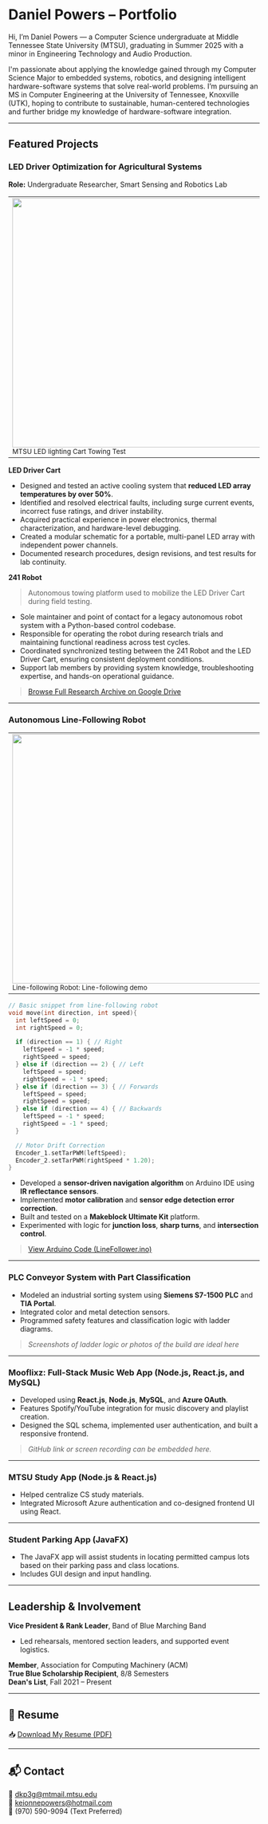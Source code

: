 # Daniel Powers – Portfolio

Hi, I’m Daniel Powers — a Computer Science undergraduate at Middle Tennessee State University (MTSU), graduating in Summer 2025 with a minor in Engineering Technology and Audio Production.

I'm passionate about applying the knowledge gained through my Computer Science Major to embedded systems, robotics, and designing intelligent hardware-software systems that solve real-world problems. I’m pursuing an MS in Computer Engineering at the University of Tennessee, Knoxville (UTK), hoping to contribute to sustainable, human-centered technologies and further bridge my knowledge of hardware-software integration.

---

## Featured Projects

### LED Driver Optimization for Agricultural Systems  
**Role:** Undergraduate Researcher, Smart Sensing and Robotics Lab  

<table>
  <tr>
    <td align="left">
      <img src="https://drive.google.com/uc?export=view&id=1o5zPUO9yLZ1aoUgBqBw1UqlsNnoC6b7N" height="500"/><br/>
      <sub>MTSU LED lighting Cart Towing Test</sub>
    </td>
    <td align="left">
      <img src="https://drive.google.com/uc?export=view&id=1LnHfMln0io7sbPcEEn78E4MWbMlL5nxO" height="500"/><br/>
      <sub>Custom drawn wiring schematic for LED panel</sub>
    </td>
    <td align="left">
      <img src="https://drive.google.com/uc?export=view&id=1jLtY4lpJvehEIwqqLKWrmPeQKWra7jTE" height="500"/><br/>
      <sub>Illuminated MTSU lighting system during night testing</sub>
    </td>
  </tr>
</table>


**LED Driver Cart**
- Designed and tested an active cooling system that **reduced LED array temperatures by over 50%**.
- Identified and resolved electrical faults, including surge current events, incorrect fuse ratings, and driver instability.
- Acquired practical experience in power electronics, thermal characterization, and hardware-level debugging.
- Created a modular schematic for a portable, multi-panel LED array with independent power channels.
- Documented research procedures, design revisions, and test results for lab continuity.

**241 Robot**
> Autonomous towing platform used to mobilize the LED Driver Cart during field testing.
- Sole maintainer and point of contact for a legacy autonomous robot system with a Python-based control codebase.
- Responsible for operating the robot during research trials and maintaining functional readiness across test cycles.
- Coordinated synchronized testing between the 241 Robot and the LED Driver Cart, ensuring consistent deployment conditions.
- Support lab members by providing system knowledge, troubleshooting expertise, and hands-on operational guidance.

> [Browse Full Research Archive on Google Drive](https://drive.google.com/drive/folders/1V1oGmuduu4vE4Lxfo83EEtWq45R1BIOt?usp=sharing)

---

### Autonomous Line-Following Robot

<table>
  <tr>
    <td align="left">
      <img src="RoboticsMedia/LineFollowingTest.gif" height="500"/><br/>
      <sub>Line-following Robot: Line-following demo</sub>
    </td>
    <td align="left">
      <img src="https://drive.google.com/uc?export=view&id=1gVb6Ot8ZYndT0JbEB1qBR6jgGMwUvegA" height="500"/><br/>
      <sub>Boolean Based Line-following Approach</sub>
    </td>
    <td>
      <img src="RoboticsMedia/ClimbingTest.gif" height="500"/><br/>
      <sub>Line-Following Robot: Climbing Test</sub>  
    </td>
    </tr>
</table>

```cpp
// Basic snippet from line-following robot
void move(int direction, int speed){
  int leftSpeed = 0;
  int rightSpeed = 0;

  if (direction == 1) { // Right
    leftSpeed = -1 * speed;
    rightSpeed = speed;
  } else if (direction == 2) { // Left
    leftSpeed = speed;
    rightSpeed = -1 * speed;
  } else if (direction == 3) { // Forwards
    leftSpeed = speed;
    rightSpeed = speed;
  } else if (direction == 4) { // Backwards
    leftSpeed = -1 * speed;
    rightSpeed = -1 * speed;
  }

  // Motor Drift Correction
  Encoder_1.setTarPWM(leftSpeed);
  Encoder_2.setTarPWM(rightSpeed * 1.20);
}
```

- Developed a **sensor-driven navigation algorithm** on Arduino IDE using **IR reflectance sensors**.
- Implemented **motor calibration** and **sensor edge detection error correction**.
- Built and tested on a **Makeblock Ultimate Kit** platform.
- Experimented with logic for **junction loss**, **sharp turns**, and **intersection control**.

> [View Arduino Code (LineFollower.ino)](RoboticsMedia/ArduinoCode/LineFollower.ino)

---

### PLC Conveyor System with Part Classification 
- Modeled an industrial sorting system using **Siemens S7-1500 PLC** and **TIA Portal**.
- Integrated color and metal detection sensors.
- Programmed safety features and classification logic with ladder diagrams.

> _*Screenshots of ladder logic or photos of the build are ideal here*_

---

### Mooflixz: Full-Stack Music Web App (Node.js, React.js, and MySQL)
- Developed using **React.js**, **Node.js**, **MySQL**, and **Azure OAuth**.
- Features Spotify/YouTube integration for music discovery and playlist creation.
- Designed the SQL schema, implemented user authentication, and built a responsive frontend.

> _GitHub link or screen recording can be embedded here._

---

### MTSU Study App (Node.js & React.js)
- Helped centralize CS study materials.
- Integrated Microsoft Azure authentication and co-designed frontend UI using React.

---

### Student Parking App (JavaFX)
- The JavaFX app will assist students in locating permitted campus lots based on their parking pass and class locations.
- Includes GUI design and input handling.

---

## Leadership & Involvement
**Vice President & Rank Leader**, Band of Blue Marching Band<br>
- Led rehearsals, mentored section leaders, and supported event logistics.

**Member**, Association for Computing Machinery (ACM)<br>
**True Blue Scholarship Recipient**, 8/8 Semesters<br>
**Dean's List**, Fall 2021 – Present

---

## 📄 Resume

📥 [Download My Resume (PDF)](link-to-your-resume)


---
## 📬 Contact

📧 dkp3g@mtmail.mtsu.edu  
📧 keionnepowers@hotmail.com  
📱 (970) 590-9094 (Text Preferred)


